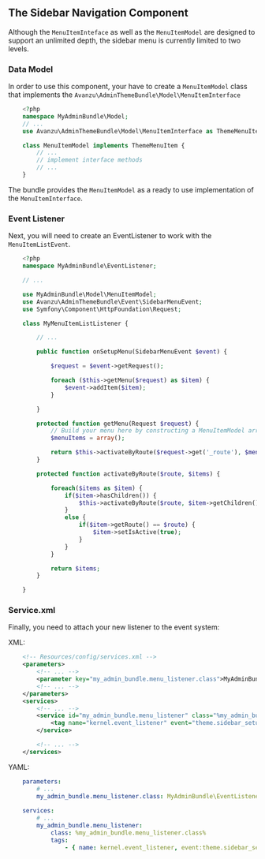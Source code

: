 ## The Sidebar Navigation Component

Although the `MenuItemInteface` as well as the `MenuItemModel` are designed to support an unlimited depth, the sidebar menu is currently limited to two levels.

### Data Model

In order to use this component, your have to create a `MenuItemModel` class that implements the `Avanzu\AdminThemeBundle\Model\MenuItemInterface`
```php
	<?php
	namespace MyAdminBundle\Model;
	// ...
	use Avanzu\AdminThemeBundle\Model\MenuItemInterface as ThemeMenuItem;

	class MenuItemModel implements ThemeMenuItem {
		// ...
		// implement interface methods
		// ...
	}
```
The bundle provides the `MenuItemModel` as a ready to use implementation of the `MenuItemInterface`.


### Event Listener
Next, you will need to create an EventListener to work with the `MenuItemListEvent`.
```php
	<?php
	namespace MyAdminBundle\EventListener;

	// ...

	use MyAdminBundle\Model\MenuItemModel;
	use Avanzu\AdminThemeBundle\Event\SidebarMenuEvent;
    use Symfony\Component\HttpFoundation\Request;

	class MyMenuItemListListener {

		// ...

		public function onSetupMenu(SidebarMenuEvent $event) {

			$request = $event->getRequest();

            foreach ($this->getMenu($request) as $item) {
                $event->addItem($item);
            }

		}

		protected function getMenu(Request $request) {
			// Build your menu here by constructing a MenuItemModel array
			$menuItems = array();

			return $this->activateByRoute($request->get('_route'), $menuItems);
		}

		protected function activateByRoute($route, $items) {

            foreach($items as $item) {
                if($item->hasChildren()) {
                    $this->activateByRoute($route, $item->getChildren());
                }
                else {
                    if($item->getRoute() == $route) {
                        $item->setIsActive(true);
                    }
                }
            }

            return $items;
        }

	}
```
### Service.xml

Finally, you need to attach your new listener to the event system:

XML: 

```xml
	<!-- Resources/config/services.xml -->
	<parameters>
		<!-- ... -->
		<parameter key="my_admin_bundle.menu_listener.class">MyAdminBundle\EventListener\MyMenuItemListListener</parameter>
		<!-- ... -->
	</parameters>
	<services>
		<!-- ... -->
		<service id="my_admin_bundle.menu_listener" class="%my_admin_bundle.menu_listener.class%">
	        <tag name="kernel.event_listener" event="theme.sidebar_setup_menu" method="onSetupMenu" />
	    </service>

		<!-- ... -->
	</services>
```

YAML: 

```yaml
	parameters:
		# ...
        my_admin_bundle.menu_listener.class: MyAdminBundle\EventListener\MyMenuItemListListener
    
    services:
        # ...
        my_admin_bundle.menu_listener:
            class: %my_admin_bundle.menu_listener.class%
            tags:
                - { name: kernel.event_listener, event:theme.sidebar_setup_menu, method:onSetupMenu }
```
